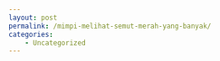 ```yaml
---
layout: post
permalink: /mimpi-melihat-semut-merah-yang-banyak/
categories:
    - Uncategorized
---
```


